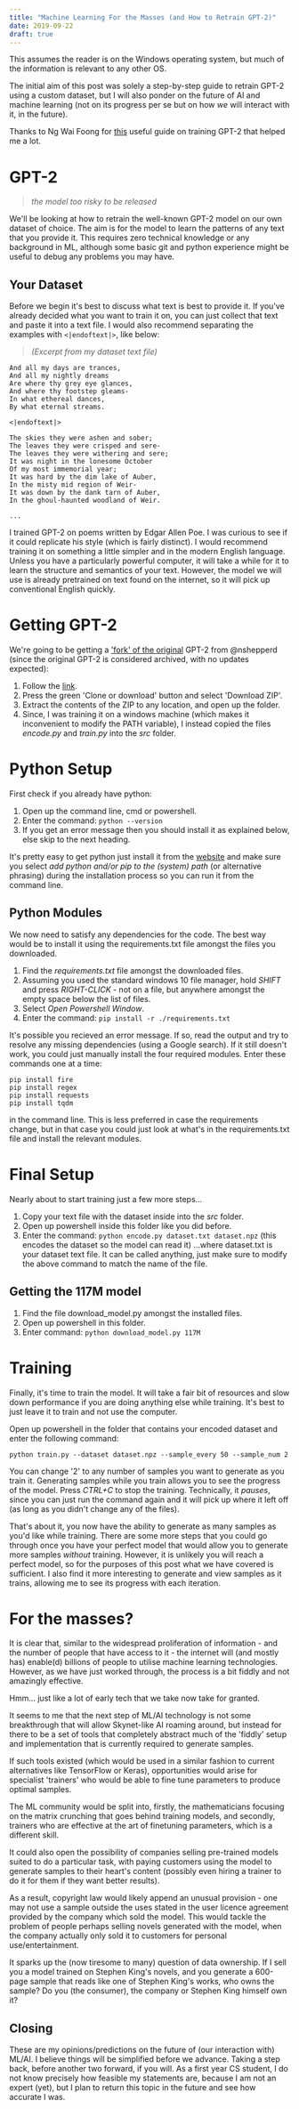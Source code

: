 ```yaml
---
title: "Machine Learning For the Masses (and How to Retrain GPT-2)"
date: 2019-09-22
draft: true
---
```


This assumes the reader is on the Windows operating system, but much of the information is relevant to any other OS.

The initial aim of this post was solely a step-by-step guide to retrain GPT-2 using a custom dataset, but I will also ponder on the future of AI and machine learning (not on its progress per se but on how *we* will interact with it, in the future).

Thanks to Ng Wai Foong for [this](https://medium.com/@ngwaifoong92/beginners-guide-to-retrain-gpt-2-117m-to-generate-custom-text-content-8bb5363d8b7f) useful guide on training GPT-2 that helped me a lot.

# GPT-2

> *the model too risky to be released*

We'll be looking at how to retrain the well-known GPT-2 model on our own dataset of choice. The aim is for the model to learn the patterns of any text that you provide it.
This requires zero technical knowledge or any background in ML, although some basic git and python experience might be useful to debug any problems you may have.

## Your Dataset
Before we begin it's best to discuss what text is best to provide it. If you've already decided what you want to train it on, you can just collect that text and paste it into a text file.
I would also recommend separating the examples with `<|endoftext|>`, like below:

> *(Excerpt from my dataset text file)*

```
And all my days are trances,
And all my nightly dreams
Are where thy grey eye glances,
And where thy footstep gleams-
In what ethereal dances,
By what eternal streams.

<|endoftext|>

The skies they were ashen and sober;
The leaves they were crisped and sere-
The leaves they were withering and sere;
It was night in the lonesome October
Of my most immemorial year;
It was hard by the dim lake of Auber,
In the misty mid region of Weir-
It was down by the dank tarn of Auber,
In the ghoul-haunted woodland of Weir.

...
```

I trained GPT-2 on poems written by Edgar Allen Poe. I was curious to see if it could replicate his style (which is fairly distinct).
I would recommend training it on something a little simpler and in the modern English language. Unless you have a particularly powerful computer, it will take a while for it to learn the structure and semantics of your text.
However, the model we will use is already pretrained on text found on the internet, so it will pick up conventional English quickly.

# Getting GPT-2

We're going to be getting a ['fork' of the original](https://github.com/nshepperd/gpt-2) GPT-2 from @nshepperd (since the original GPT-2 is considered archived, with no updates expected):

1. Follow the [link](https://github.com/nshepperd/gpt-2).
2. Press the green 'Clone or download' button and select 'Download ZIP'.
3. Extract the contents of the ZIP to any location, and open up the folder.
4. Since, I was training it on a windows machine (which makes it inconvenient to modify the PATH variable), I instead copied the files *encode.py* and *train.py* into the *src* folder.

# Python Setup


First check if you already have python:

1. Open up the command line, cmd or powershell.
2. Enter the command: `python --version`
3. If you get an error message then you should install it as explained below, else skip to the next heading.

It's pretty easy to get python just install it from the [website](https://www.python.org/downloads/) and make sure you select *add python and/or pip to the (system) path* (or alternative phrasing)  during the installation process so you can run it from the command line.

## Python Modules

We now need to satisfy any dependencies for the code. The best way would be to install it using the requirements.txt file amongst the files you downloaded.

1. Find the *requirements.txt* file amongst the downloaded files.
2. Assuming you used the standard windows 10 file manager, hold *SHIFT* and press *RIGHT-CLICK* - not on a file, but anywhere amongst the empty space below the list of files.
3. Select *Open Powershell Window*.
4. Enter the command: `pip install -r ./requirements.txt`

It's possible you recieved an error message. If so, read the output and try to resolve any missing dependencies (using a Google search).
If it still doesn't work, you could just manually install the four required modules. Enter these commands one at a time:

```shell
pip install fire
pip install regex
pip install requests
pip install tqdm
```
in the command line. This is less preferred in case the requirements change, but in that case you could just look at what's in the requirements.txt file and install the relevant modules.

# Final Setup

Nearly about to start training just a few more steps...

1. Copy your text file with the dataset inside into the *src* folder.
2. Open up powershell inside this folder like you did before.
3. Enter the command: `python encode.py dataset.txt dataset.npz` (this encodes the dataset so the model can read it)
...where dataset.txt is your dataset text file. It can be called anything, just make sure to modify the above command to match the name of the file.

## Getting the 117M model

1. Find the file download_model.py amongst the installed files.
2. Open up powershell in this folder.
3. Enter command: `python download_model.py 117M`

# Training

Finally, it's time to train the model. It will take a fair bit of resources and slow down performance if you are doing anything else while training. It's best to just leave it to train and not use the computer.

Open up powershell in the folder that contains your encoded dataset and enter the following command:
```shell
python train.py --dataset dataset.npz --sample_every 50 --sample_num 2
```
You can change '2' to any number of samples you want to generate as you train it. Generating samples while you train allows you to see the progress of the model.
Press *CTRL+C* to stop the training. Technically, it *pauses*, since you can just run the command again and it will pick up where it left off (as long as you didn't change any of the files).

That's about it, you now have the ability to generate as many samples as you'd like while training. There are some more steps that you could go through once you have your perfect model that would allow you to generate more samples *without* training. However, it is unlikely you will reach a perfect model, so for the purposes of this post what we have covered is sufficient. I also find it more interesting to generate and view samples as it trains, allowing me to see its progress with each iteration.

# For the masses?

It is clear that, similar to the widespread proliferation of information - and the number of people that have access to it - the internet will (and mostly has) enable(d) billions of people to utilise machine learning technologies. However, as we have just worked through, the process is a bit fiddly and not amazingly effective. 

Hmm... just like a lot of early tech that we take now take for granted. 

It seems to me that the next step of ML/AI technology is not some breakthrough that will allow Skynet-like AI roaming around, but instead for there to be a set of tools that completely abstract much of the 'fiddly' setup and implementation that is currently required to generate samples. 

If such tools existed (which would be used in a similar fashion to current alternatives like TensorFlow or Keras), opportunities would arise for specialist 'trainers' who would be able to fine tune parameters to produce optimal samples.

The ML community would be split into, firstly, the mathematicians focusing on the matrix crunching that goes behind training models, and secondly, trainers who are effective at the art of finetuning parameters, which is a different skill. 

It could also open the possibility of companies selling pre-trained models suited to do a particular task, with paying customers using the model to generate samples to their heart's content (possibly even hiring a trainer to do it for them if they want better results).

As a result, copyright law would likely append an unusual provision - one may not use a sample outside the uses stated in the user licence agreement provided by the company which sold the model. This would tackle the problem of people perhaps selling novels generated with the model, when the company actually only sold it to customers for personal use/entertainment.

It sparks up the (now tiresome to many) question of data ownership.
If I sell you a model trained on Stephen King's novels, and you generate a 600-page sample that reads like one of Stephen King's works, who owns the sample? Do you (the consumer), the company or Stephen King himself own it? 

## Closing

These are my opinions/predictions on the future of (our interaction with) ML/AI. I believe things will be simplified before we advance. Taking a step back, before another two forward, if you will. As a first year CS student, I do not know precisely how feasible my statements are, because I am not an expert (yet), but I plan to return this topic in the future and see how accurate I was.
